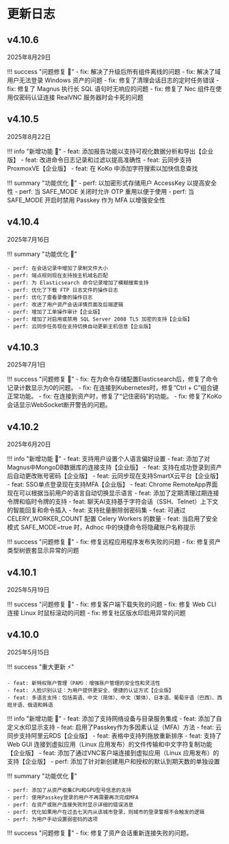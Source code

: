 # 更新日志

v4.10.6
------------------------
2025年8月29日

!!! success "问题修复 🐛"
    - fix: 解决了升级后所有组件离线的问题
    - fix: 解决了域用户无法登录 Windows 资产的问题
    - fix: 修复了清理会话日志的定时任务错误
    - fix: 修复了 Magnus 执行长 SQL 语句时无响应的问题
    - fix: 修复了 Nec 组件在使用仅密码认证连接 RealVNC 服务器时会卡死的问题

v4.10.5
------------------------
2025年8月22日

!!! info "新增功能 🌱"
    - feat: 添加报告功能以支持可视化数据分析和导出【企业版】
    - feat: 改进命令日志记录和过滤以提高准确性
    - feat: 云同步支持 ProxmoxVE【企业版】
    - feat: 在 KoKo 中添加字符搜索以加快信息查找

!!! summary "功能优化 🚀"
    - perf: 以加密形式存储用户 AccessKey 以提高安全性
    - perf: 当 SAFE_MODE 关闭时允许 OTP 重用以便于使用
    - perf: 当 SAFE_MODE 开启时禁用 Passkey 作为 MFA 以增强安全性

v4.10.4
------------------------
2025年7月16日

!!! summary "功能优化 🚀" 
    
    - perf: 在会话记录中增加了录制文件大小
    - perf: 端点规则现在支持按主机域名匹配
    - perf: 为 Elasticsearch 命令记录增加了模糊搜索支持
    - perf: 优化了下载 FTP 日志文件的操作日志
    - perf: 优化了查看录像的操作日志
    - perf: 改进了用户资产会话详情页面及后端逻辑
    - perf: 增加了工单操作审计【企业版】
    - perf: 增加了对启用或禁用 SQL Server 2008 TLS 加密的支持【企业版】
    - perf: 云同步任务现在支持切换自动更新主机信息【企业版】

v4.10.3
------------------------
2025年7月1日

!!! success "问题修复 🐛"
    - fix: 在为命令存储配置Elasticsearch后，修复了命令记录计数显示为0的问题。
    - fix: 在连接到Kubernetes时，修复“Ctrl + C”组合键正常功能。
    - fix: 在连接到资产时，修复了“记住密码”的功能。
    - fix: 修复了KoKo会话显示WebSocket断开警告的问题。

v4.10.2
------------------------
2025年6月20日

!!! info "新增功能 🌱"
    - feat: 支持用户设置个人语言偏好设置
    - feat: 添加了对Magnus中MongoDB数据库的连接支持【企业版】
    - feat: 支持在成功登录到资产后自动更改账号密码【企业版】
    - feat: 云同步现在支持SmartX云平台【企业版】
    - feat: SSO单点登录现在支持MFA【企业版】
    - feat: Chrome RemoteApp界面现在可以根据当前用户的语言自动切换显示语言
    - feat: 添加了定期清理过期连接令牌和临时令牌的支持
    - feat: 聊天AI支持基于字符会话（SSH、Telnet）上下文的智能回复和命令插入
    - feat: 支持批量删除弱密码集
    - feat: 可通过 CELERY_WORKER_COUNT 配置 Celery Workers 的数量
    - feat: 当启用了安全模式 SAFE_MODE=true 时，Adhoc 中的快捷命令将隐藏账户名称提示

!!! success "问题修复 🐛"
    - fix: 修复远程应用程序发布失败的问题
    - fix: 修复资产类型树嵌套显示异常的问题

v4.10.1
------------------------
2025年5月19日

!!! success "问题修复 🐛"
    - fix: 修复客户端下载失败的问题
    - fix: 修复 Web CLI 连接 Linux 时鼠标滚动的问题
    - fix: 修复社区版水印启用异常的问题

v4.10.0
------------------------
2025年5月15日

!!! success "重大更新 ⚡️" 

    - feat: 新特权账户管理（PAM）：增强账户管理的安全性和灵活性
    - feat: 人脸识别认证：为用户提供更安全、便捷的认证方式【企业版】
    - feat: 多语言支持：包括英语、中文（简体）、中文（繁体）、日本语、葡萄牙语（巴西）、西班牙语、俄语和韩语

!!! info "新增功能 🌱"
    - feat: 添加了支持网络设备与目录服务集成
    - feat: 添加了自定义水印显示支持
    - feat: 启用了Passkey作为多因素认证（MFA）方法
    - feat: 云同步支持阿里云RDS【企业版】
    - feat: 表格中支持列拖放重新排序
    - feat: 支持了 Web GUI 连接到虚拟应用（Linux 应用发布）的文件传输和中文字符复制功能【企业版】
    - feat: 添加了通过VNC客户端连接到虚拟应用（Linux 应用发布）的支持【企业版】
    - perf: 添加了针对新创建用户和授权的默认到期天数的单独设置
    
!!! summary "功能优化 🚀" 
    
    - perf: 添加了从资产收集CPU和GPU型号信息的支持
    - perf: 使用Passkey登录的用户不再需要再次完成MFA
    - perf: 在资产或账户连接失败时显示详细的错误消息
    - perf: 优化如果用户在过去七天内从该城市登录，则城市的登录警报不会触发的逻辑
    - perf: 为用户手动设置弱密码的选项

!!! success "问题修复 🐛"
    - fix: 修复了资产会话重新连接失败的问题。
